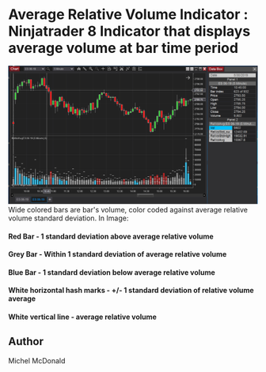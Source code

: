 # Average Relative Volume Indicator : Ninjatrader 8 Indicator that displays average volume at bar time period
![Opening Range left session Opening range complete, right session is in progress](img/rel_vol.png)
Wide colored bars are bar's volume, color coded against average relative volume standard deviation.  In Image:
#### Red Bar - 1 standard deviation above average relative volume
#### Grey Bar - Within 1 standard deviation of average relative volume
#### Blue Bar - 1 standard deviation below average relative volume

#### White horizontal hash marks - +/- 1 standard deviation of relative volume average
#### White vertical line - average relative volume



## Author

Michel McDonald
